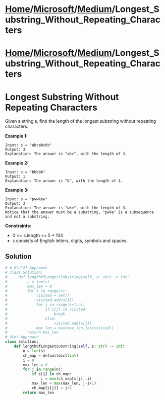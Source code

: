 # [Home](./../../..)/[Microsoft](./../..)/[Medium](./..)/Longest_Substring_Without_Repeating_Characters
# [Home](./../../..)/[Microsoft](./../..)/[Medium](./..)/Longest_Substring_Without_Repeating_Characters
<h1>Longest Substring Without Repeating Characters</h1>

<p>
Given a string s, find the length of the longest substring without repeating characters.

</p>

<b>Example 1:</b>

    Input: s = "abcabcbb"
    Output: 3
    Explanation: The answer is "abc", with the length of 3.
    
<b>Example 2:</b>

    Input: s = "bbbbb"
    Output: 1
    Explanation: The answer is "b", with the length of 1.
    
<b>Example 3:</b>

    Input: s = "pwwkew"
    Output: 3
    Explanation: The answer is "wke", with the length of 3.
    Notice that the answer must be a substring, "pwke" is a subsequence and not a substring.

<b>Constraints:</b>

- 0 <= s.length <= 5 * 104
- s consists of English letters, digits, symbols and spaces.

<h2>Solution</h2>

```python
# # O(n^2) Approach
# class Solution:
#     def lengthOfLongestSubstring(self, s: str) -> int:
#         n = len(s)
#         max_len = 0
#         for i in range(n):
#             visited = set()
#             visited.add(s[i])
#             for j in range(i+1,n):
#                 if s[j] in visited:
#                     break
#                 else:
#                     visited.add(s[j])
#             max_len = max(max_len,len(visited))
#         return max_len
# O(n) Approach
class Solution:
    def lengthOfLongestSubstring(self, s: str) -> int:
        n = len(s)
        ch_map = defaultdict(int)
        i = 0
        max_len = 0
        for j in range(n):
            if s[j] in ch_map:
                i = max(ch_map[s[j]],i)
            max_len = max(max_len, j-i+1)
            ch_map[s[j]] = j+1
        return max_len
```
